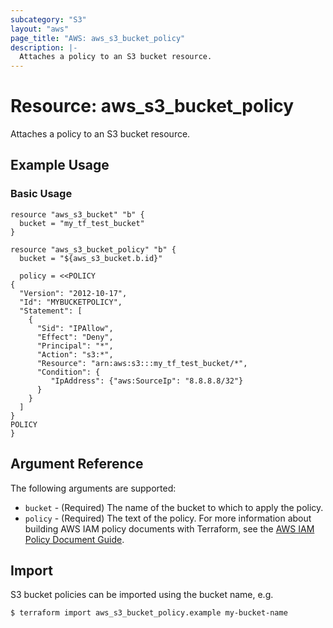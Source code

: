 ```yaml
---
subcategory: "S3"
layout: "aws"
page_title: "AWS: aws_s3_bucket_policy"
description: |-
  Attaches a policy to an S3 bucket resource.
---
```


# Resource: aws_s3_bucket_policy

Attaches a policy to an S3 bucket resource.

## Example Usage

### Basic Usage

```hcl
resource "aws_s3_bucket" "b" {
  bucket = "my_tf_test_bucket"
}

resource "aws_s3_bucket_policy" "b" {
  bucket = "${aws_s3_bucket.b.id}"

  policy = <<POLICY
{
  "Version": "2012-10-17",
  "Id": "MYBUCKETPOLICY",
  "Statement": [
    {
      "Sid": "IPAllow",
      "Effect": "Deny",
      "Principal": "*",
      "Action": "s3:*",
      "Resource": "arn:aws:s3:::my_tf_test_bucket/*",
      "Condition": {
         "IpAddress": {"aws:SourceIp": "8.8.8.8/32"}
      }
    }
  ]
}
POLICY
}
```

## Argument Reference

The following arguments are supported:

* `bucket` - (Required) The name of the bucket to which to apply the policy.
* `policy` - (Required) The text of the policy. For more information about building AWS IAM policy documents with Terraform, see the [AWS IAM Policy Document Guide](/docs/providers/aws/guides/iam-policy-documents.html).

## Import

S3 bucket policies can be imported using the bucket name, e.g.

```
$ terraform import aws_s3_bucket_policy.example my-bucket-name
```
